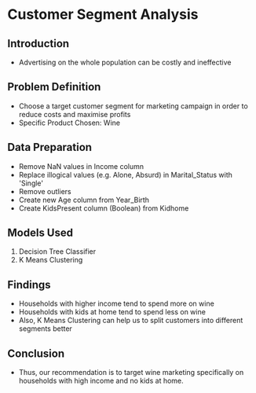 # Customer Segment Analysis
## Introduction
- Advertising on the whole population can be costly and ineffective

## Problem Definition
- Choose a target customer segment for marketing campaign in order to reduce costs and maximise profits
- Specific Product Chosen: Wine

## Data Preparation
- Remove NaN values in Income column
- Replace illogical values (e.g. Alone, Absurd) in Marital_Status with 'Single'
- Remove outliers 
- Create new Age column from Year_Birth
- Create KidsPresent column (Boolean) from Kidhome 

## Models Used
1. Decision Tree Classifier
2. K Means Clustering

## Findings
- Households with higher income tend to spend more on wine
- Households with kids at home tend to spend less on wine
- Also, K Means Clustering can help us to split customers into different segments better

## Conclusion
- Thus, our recommendation is to target wine marketing specifically on households with high income and no kids at home.
 

